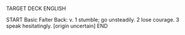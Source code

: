 TARGET DECK
ENGLISH

START
Basic
Falter
Back: v. 1 stumble; go unsteadily. 2 lose courage. 3 speak hesitatingly. [origin uncertain]
END
